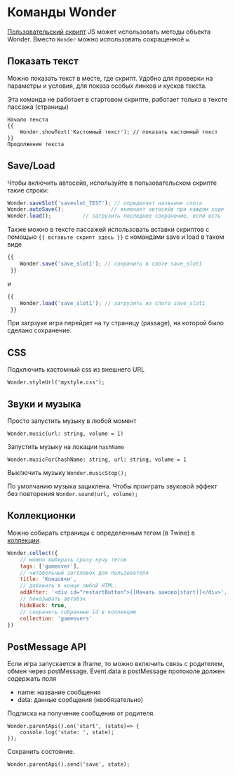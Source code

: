 # Команды Wonder

[Пользовательский скрипт](Scripts.md) JS может использовать методы объекта Wonder. Вместо `Wonder` можно использовать сокращенноё `w`.

## Показать текст
Можно показать текст в месте, где скрипт. Удобно для проверки на параметры и условия, для показа особых линков и кусков текста.

Эта команда не работает в стартовом скрипте, работает только в тексте пассажа (страницы)
```
Начало текста
{{
    Wonder.showText('Кастомный текст'); // показать кастомный текст
}}
Продолжение текста

```

## Save/Load

Чтобы включить автосейв, используйте в пользовательском скрипте такие строки:
```javascript
Wonder.saveSlot('saveslot_TEST'); // определяет название слота
Wonder.autoSave();               // включает автосейв при каждом ходе       
Wonder.load();          // загрузить последнее сохранение, если есть
```

Также можно в тексте пассажей использовать вставки скриптов с помощью `{{ вставьте скрипт здесь }}` с командами save и load в таком виде
```js
{{ 
    Wonder.save('save_slot1'); // сохранить в слоте save_slot1
 }} 
```
и
```js
{{ 
    Wonder.load('save_slot1'); // загрузить из слота save_slot1
 }} 
```

При загрзуке игра перейдет на ту страницу (passage), на которой было сделано сохранение.

## СSS
Подключить кастомный css из внешнего URL

`Wonder.styleUrl('mystyle.css');`

## Звуки и музыка

Просто запустить музыку в любой момент

`Wonder.music(url: string, volume = 1)`

Запустить музыку на локации `hashName`

`Wonder.musicFor(hashName: string, url: string, volume = 1`

Выключить музыку 
`Wonder.musicStop();`

По умолчанию музыка зациклена. Чтобы проиграть звуковой эффект без повторения
`Wonder.sound(url, volume);`

## Коллекционки

Можно собирать страницы с определенным тегом (в Twine) в [коллекции](Collectibles.md).

```javascript
Wonder.collect({
    // можно выбирать сразу кучу тегов
    tags: ['gameover'],
    // читабельный заголовок для пользователя
    title: 'Концовки', 
    // добавить в конце любой HTML.
    addAfter: '<div id="restartButton">[[Начать заново|start]]</div>', 
    // показывать автобэк
    hideBack: true,
    // сохранять собранные id в коллекцию
    collection: 'gameovers'
})
```

## PostMessage API

Если игра запускается в iframe, то можно включить связь с родителем, обмен через postMessage.  Event.data в postMessage протоколе должен содержать поля
- name: название сообщения
- data: данные сообщения (необязательно)

Подписка на получение сообщения от родителя.
```
Wonder.parentApi().on('start', (state)=> {
    console.log('state: ', state);
});
```

Сохранить состояние.
```
Wonder.parentApi().send('save', state);
```





